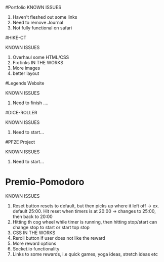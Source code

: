 #Portfolio
KNOWN ISSUES
1. Haven't fleshed out some links
2. Need to remove Journal
3. Not fully functional on safari

#HIKE-CT

KNOWN ISSUES
1. Overhaul some HTML/CSS
2. Fix links
IN THE WORKS
1. More images
2. better layout

#Legends Website

KNOWN ISSUES
1. Need to finish ....

#DICE-ROLLER

KNOWN ISSUES
1. Need to start...

#PF2E Project

KNOWN ISSUES
1. Need to start...


# Premio-Pomodoro

KNOWN ISSUES
1. Reset button resets to default, but then picks up where it left off -> ex. default 25:00. Hit reset when timers is at 20:00 -> changes to 25:00, then back to 20:00
2. Hitting th cog wheel while timer is running, then hitting stop/start can change stop to start or start top stop
3. CSS
IN THE WORKS
1. Reroll button if user does not like the reward
2. More reward options
3. Socket.io functionality
4. Links to some rewards, i.e quick games, yoga ideas, stretch ideas etc


